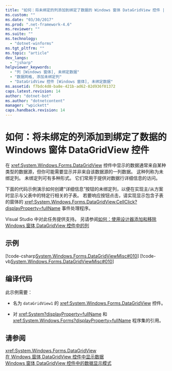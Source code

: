 ```yaml
---
title: "如何：将未绑定的列添加到绑定了数据的 Windows 窗体 DataGridView 控件 | Microsoft Docs"
ms.custom: ""
ms.date: "03/30/2017"
ms.prod: ".net-framework-4.6"
ms.reviewer: ""
ms.suite: ""
ms.technology: 
  - "dotnet-winforms"
ms.tgt_pltfrm: ""
ms.topic: "article"
dev_langs: 
  - "jsharp"
helpviewer_keywords: 
  - "列 [Windows 窗体], 未绑定数据"
  - "数据网格, 添加未绑定列"
  - "DataGridView 控件 [Windows 窗体], 未绑定数据"
ms.assetid: f7bdc4d8-ba8e-421b-ad62-82d936f01372
caps.latest.revision: 14
author: "dotnet-bot"
ms.author: "dotnetcontent"
manager: "wpickett"
caps.handback.revision: 14
---
```

# 如何：将未绑定的列添加到绑定了数据的 Windows 窗体 DataGridView 控件
在 <xref:System.Windows.Forms.DataGridView> 控件中显示的数据通常来自某种类型的数据源，但你可能需要显示并非来自该数据源的一列数据。  这种列称为未绑定列。  未绑定列可有多种形式。  它们常用于提供对数据行详细信息的访问。  
  
 下面的代码示例演示如何创建“详细信息”按钮的未绑定列，以便在实现主\/从方案时显示与父表中的特定行相关的子表。  若要响应按钮点击，请实现显示包含子表的窗体的 <xref:System.Windows.Forms.DataGridView.CellClick?displayProperty=fullName> 事件处理程序。  
  
 Visual Studio 中对此任务提供支持。  另请参阅[如何：使用设计器添加和移除 Windows 窗体 DataGridView 控件中的列](http://msdn.microsoft.com/library/dyyesckz\(v=vs.110\))  
  
## 示例  
 [!code-csharp[System.Windows.Forms.DataGridViewMisc#010](../../../../samples/snippets/csharp/VS_Snippets_Winforms/System.Windows.Forms.DataGridViewMisc/CS/datagridviewmisc.cs#010)]
 [!code-vb[System.Windows.Forms.DataGridViewMisc#010](../../../../samples/snippets/visualbasic/VS_Snippets_Winforms/System.Windows.Forms.DataGridViewMisc/VB/datagridviewmisc.vb#010)]  
  
## 编译代码  
 此示例需要：  
  
-   名为 `dataGridView1` 的 <xref:System.Windows.Forms.DataGridView> 控件。  
  
-   对 <xref:System?displayProperty=fullName> 和 <xref:System.Windows.Forms?displayProperty=fullName> 程序集的引用。  
  
## 请参阅  
 <xref:System.Windows.Forms.DataGridView>   
 [在 Windows 窗体 DataGridView 控件中显示数据](../../../../docs/framework/winforms/controls/displaying-data-in-the-windows-forms-datagridview-control.md)   
 [Windows 窗体 DataGridView 控件中的数据显示模式](../../../../docs/framework/winforms/controls/data-display-modes-in-the-windows-forms-datagridview-control.md)